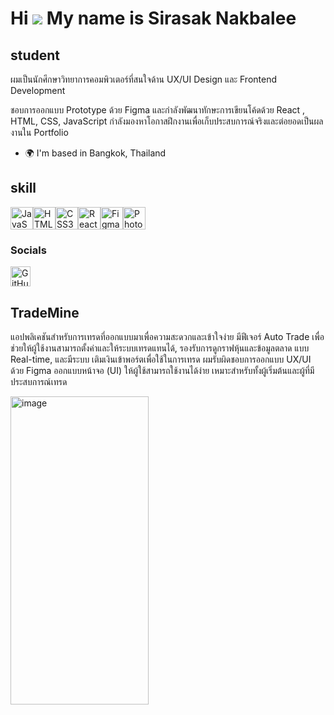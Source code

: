 Hi ![](https://user-images.githubusercontent.com/18350557/176309783-0785949b-9127-417c-8b55-ab5a4333674e.gif) My name is Sirasak Nakbalee
=========================================================================================================================================

student
-------

ผมเป็นนักศึกษาวิทยาการคอมพิวเตอร์ที่สนใจด้าน UX/UI Design และ Frontend Development

ชอบการออกแบบ Prototype ด้วย Figma และกำลังพัฒนาทักษะการเขียนโค้ดด้วย React , HTML, CSS, JavaScript กำลังมองหาโอกาสฝึกงานเพื่อเก็บประสบการณ์จริงและต่อยอดเป็นผลงานใน Portfolio

* 🌍  I'm based in Bangkok, Thailand

skill
-------
<p align="left">
<a href="https://developer.mozilla.org/en-US/docs/Web/JavaScript" target="_blank" rel="noreferrer"><img src="https://raw.githubusercontent.com/danielcranney/readme-generator/main/public/icons/skills/javascript-colored.svg" alt="JavaScript" title="JavaScript" width="36" height="36" /></a><a href="https://developer.mozilla.org/en-US/docs/Glossary/HTML5" target="_blank" rel="noreferrer"><img src="https://raw.githubusercontent.com/danielcranney/readme-generator/main/public/icons/skills/html5-colored.svg" alt="HTML5" title="HTML5" width="36" height="36" /></a><a href="https://www.w3.org/TR/CSS/#css" target="_blank" rel="noreferrer"><img src="https://raw.githubusercontent.com/danielcranney/readme-generator/main/public/icons/skills/css3-colored.svg" alt="CSS3" title="CSS3" width="36" height="36" /></a><a href="https://reactjs.org/" target="_blank" rel="noreferrer"><img src="https://raw.githubusercontent.com/danielcranney/readme-generator/main/public/icons/skills/react-colored.svg" alt="React" title="React" width="36" height="36" /></a><a href="https://www.figma.com/" target="_blank" rel="noreferrer"><img src="https://raw.githubusercontent.com/danielcranney/readme-generator/main/public/icons/skills/figma-colored.svg" alt="Figma" title="Figma" width="36" height="36" /></a><a href="https://www.adobe.com/uk/products/photoshop.html" target="_blank" rel="noreferrer"><img src="https://raw.githubusercontent.com/danielcranney/readme-generator/main/public/icons/skills/photoshop-colored-dark.svg" alt="Photoshop" title="Photoshop" width="36" height="36" /></a>
</p>

### Socials

<p align="left"> <a href="https://www.github.com/FUNDY002" target="_blank" rel="noreferrer"> <picture> <source media="(prefers-color-scheme: dark)" srcset="https://raw.githubusercontent.com/danielcranney/readme-generator/main/public/icons/socials/github-dark.svg" /> <source media="(prefers-color-scheme: light)" srcset="https://raw.githubusercontent.com/danielcranney/readme-generator/main/public/icons/socials/github.svg" /> <img src="https://raw.githubusercontent.com/danielcranney/readme-generator/main/public/icons/socials/github.svg" width="32" height="32" alt="GitHub" title="GitHub" /> </picture> </a></p>


TradeMine
-------
แอปพลิเคชันสำหรับการเทรดที่ออกแบบมาเพื่อความสะดวกและเข้าใจง่าย มีฟีเจอร์ Auto Trade เพื่อช่วยให้ผู้ใช้งานสามารถตั้งค่าและให้ระบบเทรดแทนได้, รองรับการดูกราฟหุ้นและข้อมูลตลาด แบบ Real-time, และมีระบบ เติมเงินเข้าพอร์ตเพื่อใช้ในการเทรด
ผมรับผิดชอบการออกแบบ UX/UI ด้วย Figma ออกแบบหน้าจอ (UI) ให้ผู้ใช้สามารถใช้งานได้ง่าย เหมาะสำหรับทั้งผู้เริ่มต้นและผู้ที่มีประสบการณ์เทรด 

<img width="221" height="493" alt="image" src="https://github.com/user-attachments/assets/dd88c91f-dc1d-47ed-8118-883b0ccaea62" />




